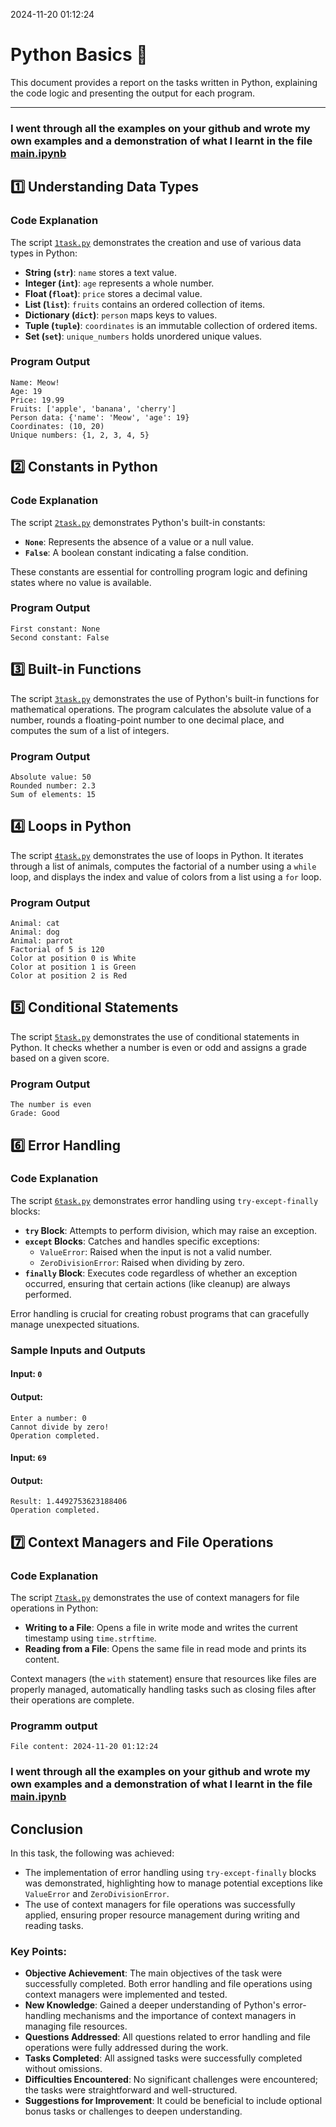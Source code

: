 2024-11-20 01:12:24

# Python Basics 🐍

This document provides a report on the tasks written in Python, explaining the code logic and presenting the output for each program.

---

### I went through all the examples on your github and wrote my own examples and a demonstration of what I learnt in the file [main.ipynb](main.ipynb)

## 1️⃣ Understanding Data Types

### Code Explanation
The script [`1task.py`](1task.py) demonstrates the creation and use of various data types in Python:
- **String (`str`)**: `name` stores a text value.
- **Integer (`int`)**: `age` represents a whole number.
- **Float (`float`)**: `price` stores a decimal value.
- **List (`list`)**: `fruits` contains an ordered collection of items.
- **Dictionary (`dict`)**: `person` maps keys to values.
- **Tuple (`tuple`)**: `coordinates` is an immutable collection of ordered items.
- **Set (`set`)**: `unique_numbers` holds unordered unique values.

### Program Output
```console
Name: Meow!
Age: 19
Price: 19.99
Fruits: ['apple', 'banana', 'cherry']
Person data: {'name': 'Meow', 'age': 19}
Coordinates: (10, 20)
Unique numbers: {1, 2, 3, 4, 5}
```

## 2️⃣ Constants in Python

### Code Explanation
The script  [`2task.py`](2task.py) demonstrates Python's built-in constants:
- **`None`**: Represents the absence of a value or a null value.
- **`False`**: A boolean constant indicating a false condition.

These constants are essential for controlling program logic and defining states where no value is available.

### Program Output
```console
First constant: None
Second constant: False
```

## 3️⃣ Built-in Functions

The script [`3task.py`](3task.py) demonstrates the use of Python's built-in functions for mathematical operations. The program calculates the absolute value of a number, rounds a floating-point number to one decimal place, and computes the sum of a list of integers.

### Program Output
```console
Absolute value: 50
Rounded number: 2.3
Sum of elements: 15
```

## 4️⃣ Loops in Python

The script [`4task.py`](4task.py) demonstrates the use of loops in Python. It iterates through a list of animals, computes the factorial of a number using a `while` loop, and displays the index and value of colors from a list using a `for` loop.

### Program Output
```console
Animal: cat
Animal: dog
Animal: parrot
Factorial of 5 is 120
Color at position 0 is White
Color at position 1 is Green
Color at position 2 is Red
```

## 5️⃣ Conditional Statements

The script [`5task.py`](5task.py) demonstrates the use of conditional statements in Python. It checks whether a number is even or odd and assigns a grade based on a given score.

### Program Output
```console
The number is even
Grade: Good
```

## 6️⃣ Error Handling

### Code Explanation
The script [`6task.py`](6task.py) demonstrates error handling using `try-except-finally` blocks:
- **`try` Block**: Attempts to perform division, which may raise an exception.
- **`except` Blocks**: Catches and handles specific exceptions:
  - `ValueError`: Raised when the input is not a valid number.
  - `ZeroDivisionError`: Raised when dividing by zero.
- **`finally` Block**: Executes code regardless of whether an exception occurred, ensuring that certain actions (like cleanup) are always performed.

Error handling is crucial for creating robust programs that can gracefully manage unexpected situations.

### Sample Inputs and Outputs

#### Input: `0`
#### Output:
```console
Enter a number: 0
Cannot divide by zero!
Operation completed.
```

#### Input: `69`
#### Output:
```console
Result: 1.4492753623188406
Operation completed.
```

## 7️⃣ Context Managers and File Operations

### Code Explanation
The script [`7task.py`](7task.py) demonstrates the use of context managers for file operations in Python:
- **Writing to a File**: Opens a file in write mode and writes the current timestamp using `time.strftime`.
- **Reading from a File**: Opens the same file in read mode and prints its content.

Context managers (the `with` statement) ensure that resources like files are properly managed, automatically handling tasks such as closing files after their operations are complete.

### Programm output
```console
File content: 2024-11-20 01:12:24
```

### I went through all the examples on your github and wrote my own examples and a demonstration of what I learnt in the file [main.ipynb](main.ipynb)

## Conclusion

In this task, the following was achieved:

- The implementation of error handling using `try-except-finally` blocks was demonstrated, highlighting how to manage potential exceptions like `ValueError` and `ZeroDivisionError`.
- The use of context managers for file operations was successfully applied, ensuring proper resource management during writing and reading tasks.

### Key Points:
- **Objective Achievement**: The main objectives of the task were successfully completed. Both error handling and file operations using context managers were implemented and tested.
- **New Knowledge**: Gained a deeper understanding of Python's error-handling mechanisms and the importance of context managers in managing file resources.
- **Questions Addressed**: All questions related to error handling and file operations were fully addressed during the work.
- **Tasks Completed**: All assigned tasks were successfully completed without omissions.
- **Difficulties Encountered**: No significant challenges were encountered; the tasks were straightforward and well-structured.
- **Suggestions for Improvement**: It could be beneficial to include optional bonus tasks or challenges to deepen understanding.